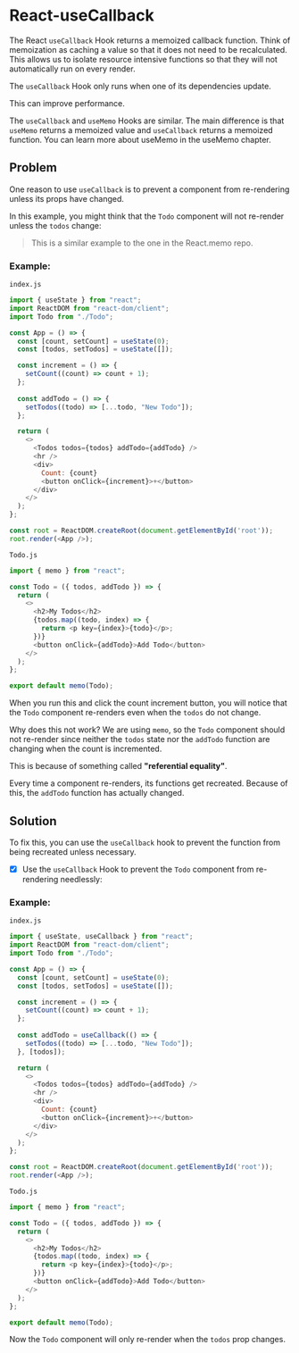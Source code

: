 # React-useCallback
 The React `useCallback` Hook returns a memoized callback function. Think of memoization as caching a value so that it does not need to be recalculated. This allows us to isolate resource intensive functions so that they will not automatically run on every render.
 
The `useCallback` Hook only runs when one of its dependencies update. 

This can improve performance.

The `useCallback` and `useMemo` Hooks are similar. The main difference is that `useMemo` returns a memoized value and `useCallback` returns a memoized function. You can learn more about useMemo in the useMemo chapter.

## Problem

One reason to use `useCallback` is to prevent a component from re-rendering unless its props have changed.

In this example, you might think that the `Todo` component will not re-render unless the `todos` change:

> This is a similar example to the one in the React.memo repo.

### Example:

`index.js`

```js
import { useState } from "react";
import ReactDOM from "react-dom/client";
import Todo from "./Todo";

const App = () => {
  const [count, setCount] = useState(0);
  const [todos, setTodos] = useState([]);

  const increment = () => {
    setCount((count) => count + 1);
  };
  
  const addTodo = () => {
    setTodos((todo) => [...todo, "New Todo"]);
  };

  return (
    <>
      <Todos todos={todos} addTodo={addTodo} />
      <hr />
      <div>
        Count: {count}
        <button onClick={increment}>+</button>
      </div>
    </>
  );
};

const root = ReactDOM.createRoot(document.getElementById('root'));
root.render(<App />);
```

`Todo.js`

```js
import { memo } from "react";

const Todo = ({ todos, addTodo }) => {
  return (
    <>
      <h2>My Todos</h2>
      {todos.map((todo, index) => {
        return <p key={index}>{todo}</p>;
      })}
      <button onClick={addTodo}>Add Todo</button>
    </>
  );
};

export default memo(Todo);
```

When you run this and click the count increment button, you will notice that the `Todo` component re-renders even when the `todos` do not change.

Why does this not work? We are using `memo`, so the `Todo` component should not re-render since neither the `todos` state nor the `addTodo` function are changing when the count is incremented.

This is because of something called **"referential equality"**.

Every time a component re-renders, its functions get recreated. Because of this, the `addTodo` function has actually changed.

## Solution

To fix this, you can use the `useCallback` hook to prevent the function from being recreated unless necessary.

- [x] Use the `useCallback` Hook to prevent the `Todo` component from re-rendering needlessly:

### Example:

`index.js`

```js
import { useState, useCallback } from "react";
import ReactDOM from "react-dom/client";
import Todo from "./Todo";

const App = () => {
  const [count, setCount] = useState(0);
  const [todos, setTodos] = useState([]);

  const increment = () => {
    setCount((count) => count + 1);
  };
  
  const addTodo = useCallback(() => {
    setTodos((todo) => [...todo, "New Todo"]);
  }, [todos]);

  return (
    <>
      <Todos todos={todos} addTodo={addTodo} />
      <hr />
      <div>
        Count: {count}
        <button onClick={increment}>+</button>
      </div>
    </>
  );
};

const root = ReactDOM.createRoot(document.getElementById('root'));
root.render(<App />);
```

`Todo.js`

```js
import { memo } from "react";

const Todo = ({ todos, addTodo }) => {
  return (
    <>
      <h2>My Todos</h2>
      {todos.map((todo, index) => {
        return <p key={index}>{todo}</p>;
      })}
      <button onClick={addTodo}>Add Todo</button>
    </>
  );
};

export default memo(Todo);
```
Now the `Todo` component will only re-render when the `todos` prop changes.


